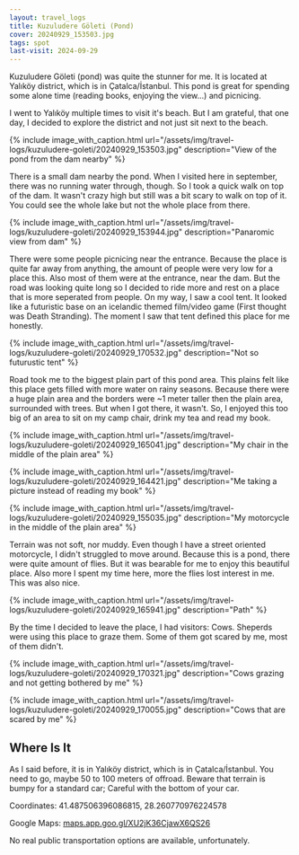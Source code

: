 ```yaml
---
layout: travel_logs
title: Kuzuludere Göleti (Pond)
cover: 20240929_153503.jpg
tags: spot
last-visit: 2024-09-29
---
```


Kuzuludere Göleti (pond) was quite the stunner for me. It is located at Yalıköy
district, which is in Çatalca/İstanbul. This pond is great for spending some
alone time (reading books, enjoying the view...) and picnicing.

I went to Yalıköy multiple times to visit it's beach. But I am grateful, that
one day, I decided to explore the district and not just sit next to the beach.

{%
  include image_with_caption.html
  url="/assets/img/travel-logs/kuzuludere-goleti/20240929_153503.jpg"
  description="View of the pond from the dam nearby"
%}

There is a small dam nearby the pond. When I visited here in september, there
was no running water through, though. So I took a quick walk on top of the dam.
It wasn't crazy high but still was a bit scary to walk on top of it. You could
see the whole lake but not the whole place from there.

{%
  include image_with_caption.html
  url="/assets/img/travel-logs/kuzuludere-goleti/20240929_153944.jpg"
  description="Panaromic view from dam"
%}

There were some people picnicing near the entrance. Because the place is quite
far away from anything, the amount of people were very low for a place this.
Also most of them were at the entrance, near the dam. But the road was looking quite
long so I decided to ride more and rest on a place that is more seperated from
people. On my way, I saw a cool tent. It looked like a futuristic base on an
icelandic themed film/video game (First thought was Death Stranding). The moment
I saw that tent defined this place for me honestly.

{%
  include image_with_caption.html
  url="/assets/img/travel-logs/kuzuludere-goleti/20240929_170532.jpg"
  description="Not so futurustic tent"
%}

Road took me to the biggest plain part of this pond area. This plains felt like
this place gets filled with more water on rainy seasons. Because there were a
huge plain area and the borders were ~1 meter taller then the plain area,
surrounded with trees. But when I got there, it wasn't. So, I enjoyed this too
big of an area to sit on my camp chair, drink my tea and read my book.

{%
  include image_with_caption.html
  url="/assets/img/travel-logs/kuzuludere-goleti/20240929_165041.jpg"
  description="My chair in the middle of the plain area"
%}

{%
  include image_with_caption.html
  url="/assets/img/travel-logs/kuzuludere-goleti/20240929_164421.jpg"
  description="Me taking a picture instead of reading my book"
%}

{%
  include image_with_caption.html
  url="/assets/img/travel-logs/kuzuludere-goleti/20240929_155035.jpg"
  description="My motorcycle in the middle of the plain area"
%}

Terrain was not soft, nor muddy. Even though I have a street oriented
motorcycle, I didn't struggled to move around. Because this is a pond, there
were quite amount of flies. But it was bearable for me to enjoy this beautiful
place. Also more I spent my time here, more the flies lost interest in me. This
was also nice.

{%
  include image_with_caption.html
  url="/assets/img/travel-logs/kuzuludere-goleti/20240929_165941.jpg"
  description="Path"
%}

By the time I decided to leave the place, I had visitors: Cows. Sheperds were
using this place to graze them. Some of them got scared by me, most of them
didn't.

{%
  include image_with_caption.html
  url="/assets/img/travel-logs/kuzuludere-goleti/20240929_170321.jpg"
  description="Cows grazing and not getting bothered by me"
%}

{%
  include image_with_caption.html
  url="/assets/img/travel-logs/kuzuludere-goleti/20240929_170055.jpg"
  description="Cows that are scared by me"
%}

## Where Is It

As I said before, it is in Yalıköy district, which is in Çatalca/İstanbul. You
need to go, maybe 50 to 100 meters of offroad. Beware that terrain is bumpy
for a standard car; Careful with the bottom of your car.

Coordinates: 41.487506396086815, 28.260770976224578

Google Maps: [maps.app.goo.gl/XU2jK36CjawX6QS26](https://maps.app.goo.gl/XU2jK36CjawX6QS26)

No real public transportation options are available, unfortunately.
